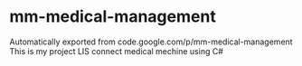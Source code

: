 # mm-medical-management
Automatically exported from code.google.com/p/mm-medical-management
This is my project LIS connect medical mechine using C# 
